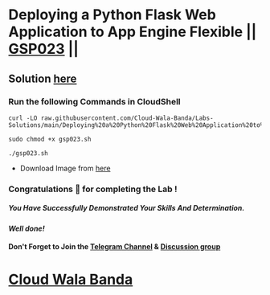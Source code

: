 # Deploying a Python Flask Web Application to App Engine Flexible || [GSP023](https://www.cloudskillsboost.google/focuses/3339?parent=catalog) ||

## Solution [here](https://youtu.be/a0OuDLEgVic)

### Run the following Commands in CloudShell

```
curl -LO raw.githubusercontent.com/Cloud-Wala-Banda/Labs-Solutions/main/Deploying%20a%20Python%20Flask%20Web%20Application%20to%20App%20Engine%20Flexible/gsp023.sh

sudo chmod +x gsp023.sh

./gsp023.sh
```
* Download Image from [here](https://raw.githubusercontent.com/Cloud-Wala-Banda/Labs-Solutions/main/Deploying%20a%20Python%20Flask%20Web%20Application%20to%20App%20Engine%20Flexible/Sundar.jpg)

### Congratulations 🎉 for completing the Lab !

##### *You Have Successfully Demonstrated Your Skills And Determination.*

#### *Well done!*

#### Don't Forget to Join the [Telegram Channel](https://t.me/cloudwalabanda) & [Discussion group](https://t.me/cloudwalabandachats)

# [Cloud Wala Banda](https://www.youtube.com/@cloudwalabanda)
